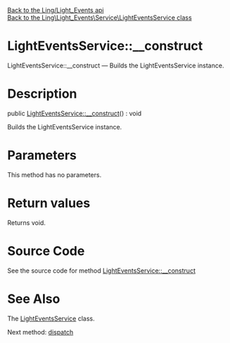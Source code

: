 [Back to the Ling/Light_Events api](https://github.com/lingtalfi/Light_Events/blob/master/doc/api/Ling/Light_Events.md)<br>
[Back to the Ling\Light_Events\Service\LightEventsService class](https://github.com/lingtalfi/Light_Events/blob/master/doc/api/Ling/Light_Events/Service/LightEventsService.md)


LightEventsService::__construct
================



LightEventsService::__construct — Builds the LightEventsService instance.




Description
================


public [LightEventsService::__construct](https://github.com/lingtalfi/Light_Events/blob/master/doc/api/Ling/Light_Events/Service/LightEventsService/__construct.md)() : void




Builds the LightEventsService instance.




Parameters
================

This method has no parameters.


Return values
================

Returns void.








Source Code
===========
See the source code for method [LightEventsService::__construct](https://github.com/lingtalfi/Light_Events/blob/master/Service/LightEventsService.php#L32-L35)


See Also
================

The [LightEventsService](https://github.com/lingtalfi/Light_Events/blob/master/doc/api/Ling/Light_Events/Service/LightEventsService.md) class.

Next method: [dispatch](https://github.com/lingtalfi/Light_Events/blob/master/doc/api/Ling/Light_Events/Service/LightEventsService/dispatch.md)<br>

